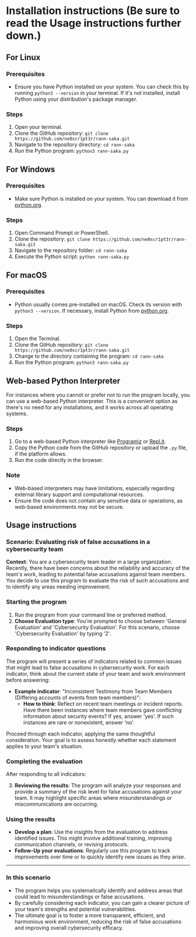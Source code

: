 # Installation instructions (Be sure to read the Usage instructions further down.)  

## For Linux

### Prerequisites
- Ensure you have Python installed on your system. You can check this by running `python3 --version` in your terminal. If it's not installed, install Python using your distribution's package manager.

### Steps
1. Open your terminal.
2. Clone the GitHub repository: `git clone https://github.com/ne0scr1pt3r/rann-saka.git`
3. Navigate to the repository directory: `cd rann-saka`
4. Run the Python program: `python3 rann-saka.py`

## For Windows

### Prerequisites
- Make sure Python is installed on your system. You can download it from [python.org](https://www.python.org/downloads/).

### Steps
1. Open Command Prompt or PowerShell.
2. Clone the repository: `git clone https://github.com/ne0scr1pt3r/rann-saka.git`
3. Navigate to the repository folder: `cd rann-saka`
4. Execute the Python script: `python rann-saka.py`

## For macOS

### Prerequisites
- Python usually comes pre-installed on macOS. Check its version with `python3 --version`. If necessary, install Python from [python.org](https://www.python.org/downloads/).

### Steps
1. Open the Terminal.
2. Clone the GitHub repository: `git clone https://github.com/ne0scr1pt3r/rann-saka.git`
3. Change to the directory containing the program: `cd rann-saka`
4. Run the Python program: `python3 rann-saka.py`

## Web-based Python Interpreter

For instances where you cannot or prefer not to run the program locally, you can use a web-based Python interpreter. This is a convenient option as there's no need for any installations, and it works across all operating systems.

### Steps
1. Go to a web-based Python interpreter like [Programiz](https://www.programiz.com/python-programming/online-compiler/) or [Repl.it](https://repl.it/).
2. Copy the Python code from the GitHub repository or upload the `.py` file, if the platform allows.
3. Run the code directly in the browser.

### Note
- Web-based interpreters may have limitations, especially regarding external library support and computational resources.
- Ensure the code does not contain any sensitive data or operations, as web-based environments may not be secure.

## Usage instructions 

### Scenario: Evaluating risk of false accusations in a cybersecurity team
**Context**: You are a cybersecurity team leader in a large organization. Recently, there have been concerns about the reliability and accuracy of the team's work, leading to potential false accusations against team members. You decide to use this program to evaluate the risk of such accusations and to identify any areas needing improvement.

### Starting the program
1. Run the program from your command line or preferred method.
2. **Choose Evaluation type**: You're prompted to choose between 'General Evaluation' and 'Cybersecurity Evaluation'. For this scenario, choose 'Cybersecurity Evaluation' by typing '2'.

### Responding to indicator questions
The program will present a series of indicators related to common issues that might lead to false accusations in cybersecurity work. For each indicator, think about the current state of your team and work environment before answering:

- **Example indicator**: "Inconsistent Testimony from Team Members (Differing accounts of events from team members)": 
    - **How to think**: Reflect on recent team meetings or incident reports. Have there been instances where team members gave conflicting information about security events? If yes, answer 'yes'. If such instances are rare or nonexistent, answer 'no'.

Proceed through each indicator, applying the same thoughtful consideration. Your goal is to assess honestly whether each statement applies to your team's situation.

### Completing the evaluation
After responding to all indicators:

3. **Reviewing the results**: The program will analyze your responses and provide a summary of the risk level for false accusations against your team. It may highlight specific areas where misunderstandings or miscommunications are occurring.

### Using the results
- **Develop a plan**: Use the insights from the evaluation to address identified issues. This might involve additional training, improving communication channels, or revising protocols.
- **Follow-Up your evaluations**: Regularly use this program to track improvements over time or to quickly identify new issues as they arise.

---

### In this scenario
- The program helps you systematically identify and address areas that could lead to misunderstandings or false accusations.
- By carefully considering each indicator, you can gain a clearer picture of your team's strengths and potential vulnerabilities.
- The ultimate goal is to foster a more transparent, efficient, and harmonious work environment, reducing the risk of false accusations and improving overall cybersecurity efficacy.
